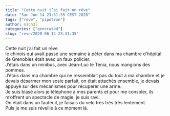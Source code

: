 ```yaml
---
title: "Cette nuit j’ai fait un rêve"
date: "Sun Jun 14 23:31:35 CEST 2020"
tags: ["reve", "pipotron"]
author: m1ch3l
categories: ["generated"]
slug: "reve/2020-06-14-23:31:35"
---
```


Cette nuit j’ai fait un rêve<br>
le chinois qui avait passé une semaine à pêter dans ma chambre d'hôpital de Grenobles était avec un faux policier.<br>
J’étais dans un minibus, avec Jean-Luc le Ténia, nous mangions des pommes.<br>
J’étais dans ma chambre qui ne ressemblait pas du tout à ma chambre et je devais désarmer mon sosie parfait, on était attachés ensemble, je devais appuyé sur des mécanismes pour récuperer une arme.<br>
Je suis blasé alors je téléphone à mes parents et pour me consoler, ils m’offrent un spectacle de magie, je suis ravi.<br>
On était dans un fauteuil, je faisais du velo très très très lentement.<br>
Puis je me suis réveillé à ce moment là.<br>
